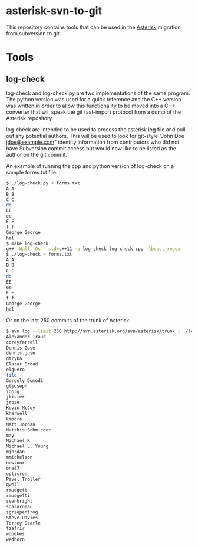 asterisk-svn-to-git
===================
This repository contains tools that can be used in the
[Asterisk](http://www.asterisk.org) migration from subversion to git.


Tools
=====

log-check
---------

log-check and log-check.py are two implementations of the same program. The
python version was used for a quick reference and the C++ version was written in
order to allow this functionality to be moved into a C++ converter that will
speak the git fast-import protocol from a dump of the Asterisk repository.

log-check are intended to be used to process the asterisk log file and pull out
any potential authors. This will be used to look for git-style "John Doe
<jdoe@example.com>" identity information from contributors who did not have
Subversion commit access but would now like to be listed as the author on the
git commit.

An example of running the cpp and python version of log-check on a sample
forms.txt file.

~~~bash
$ ./log-check.py < forms.txt 
A A
B B
C C
dd
EE
ee
F F
f f
George George
hal
$ make log-check
g++ -Wall -Os --std=c++11 -o log-check log-check.cpp -lboost_regex
$ ./log-check < forms.txt 
A A
B B
C C
dd
EE
ee
F F
f f
George George
hal
~~~

Or on the last 250 commits of the trunk of Asterisk:

~~~bash
$ svn log --limit 250 http://svn.asterisk.org/svn/asterisk/trunk | ./log-check
Alexander Traud
coreyfarrell
Dennis Guse
dennis.guse
dtryba
Elazar Broad
elguero
file
Gergely Domodi
gtjoseph
igorg
jkister
jrose
Kevin McCoy
kharwell
kmoore
Matt Jordan
Matthis Schmieder
may
Michael K
Michael L. Young
mjordan
mmichelson
newtonr
one47
opticron
Pavel Troller
qwell
rmudgett
rmudgetti
seanbright
sgalarneau
sgriepentrog
Steve Davies
Torrey Searle
tzafrir
wdoekes
wedhorn
~~~


